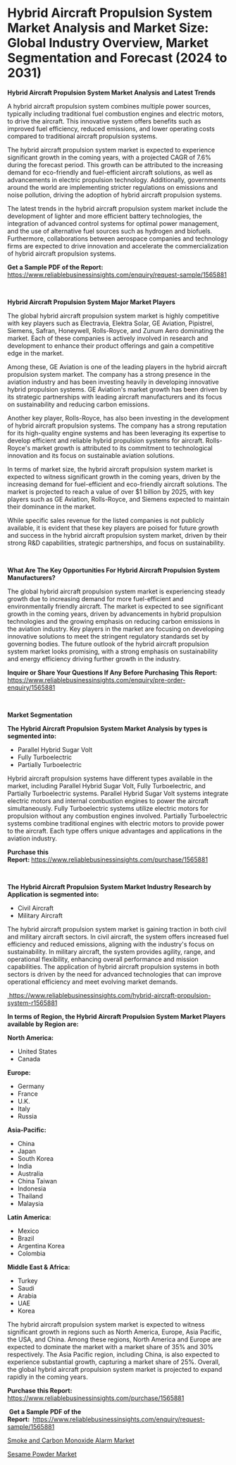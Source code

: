 <p><h1>Hybrid Aircraft Propulsion System Market Analysis and Market Size: Global Industry Overview, Market Segmentation and Forecast (2024 to 2031)</h1></p><p><strong>Hybrid Aircraft Propulsion System Market Analysis and Latest Trends</strong></p>
<p><p>A hybrid aircraft propulsion system combines multiple power sources, typically including traditional fuel combustion engines and electric motors, to drive the aircraft. This innovative system offers benefits such as improved fuel efficiency, reduced emissions, and lower operating costs compared to traditional aircraft propulsion systems.</p><p>The hybrid aircraft propulsion system market is expected to experience significant growth in the coming years, with a projected CAGR of 7.6% during the forecast period. This growth can be attributed to the increasing demand for eco-friendly and fuel-efficient aircraft solutions, as well as advancements in electric propulsion technology. Additionally, governments around the world are implementing stricter regulations on emissions and noise pollution, driving the adoption of hybrid aircraft propulsion systems.</p><p>The latest trends in the hybrid aircraft propulsion system market include the development of lighter and more efficient battery technologies, the integration of advanced control systems for optimal power management, and the use of alternative fuel sources such as hydrogen and biofuels. Furthermore, collaborations between aerospace companies and technology firms are expected to drive innovation and accelerate the commercialization of hybrid aircraft propulsion systems.</p></p>
<p><strong>Get a Sample PDF of the Report:&nbsp;</strong> <a href="https://www.reliablebusinessinsights.com/enquiry/request-sample/1565881">https://www.reliablebusinessinsights.com/enquiry/request-sample/1565881</a></p>
<p>&nbsp;</p>
<p><strong>Hybrid Aircraft Propulsion System Major Market Players</strong></p>
<p><p>The global hybrid aircraft propulsion system market is highly competitive with key players such as Electravia, Elektra Solar, GE Aviation, Pipistrel, Siemens, Safran, Honeywell, Rolls-Royce, and Zunum Aero dominating the market. Each of these companies is actively involved in research and development to enhance their product offerings and gain a competitive edge in the market.</p><p>Among these, GE Aviation is one of the leading players in the hybrid aircraft propulsion system market. The company has a strong presence in the aviation industry and has been investing heavily in developing innovative hybrid propulsion systems. GE Aviation's market growth has been driven by its strategic partnerships with leading aircraft manufacturers and its focus on sustainability and reducing carbon emissions.</p><p>Another key player, Rolls-Royce, has also been investing in the development of hybrid aircraft propulsion systems. The company has a strong reputation for its high-quality engine systems and has been leveraging its expertise to develop efficient and reliable hybrid propulsion systems for aircraft. Rolls-Royce's market growth is attributed to its commitment to technological innovation and its focus on sustainable aviation solutions.</p><p>In terms of market size, the hybrid aircraft propulsion system market is expected to witness significant growth in the coming years, driven by the increasing demand for fuel-efficient and eco-friendly aircraft solutions. The market is projected to reach a value of over $1 billion by 2025, with key players such as GE Aviation, Rolls-Royce, and Siemens expected to maintain their dominance in the market.</p><p>While specific sales revenue for the listed companies is not publicly available, it is evident that these key players are poised for future growth and success in the hybrid aircraft propulsion system market, driven by their strong R&D capabilities, strategic partnerships, and focus on sustainability.</p></p>
<p>&nbsp;</p>
<p><strong>What Are The Key Opportunities For Hybrid Aircraft Propulsion System Manufacturers?</strong></p>
<p><p>The global hybrid aircraft propulsion system market is experiencing steady growth due to increasing demand for more fuel-efficient and environmentally friendly aircraft. The market is expected to see significant growth in the coming years, driven by advancements in hybrid propulsion technologies and the growing emphasis on reducing carbon emissions in the aviation industry. Key players in the market are focusing on developing innovative solutions to meet the stringent regulatory standards set by governing bodies. The future outlook of the hybrid aircraft propulsion system market looks promising, with a strong emphasis on sustainability and energy efficiency driving further growth in the industry.</p></p>
<p><strong>Inquire or Share Your Questions If Any Before Purchasing This Report:</strong> <a href="https://www.reliablebusinessinsights.com/enquiry/pre-order-enquiry/1565881">https://www.reliablebusinessinsights.com/enquiry/pre-order-enquiry/1565881</a></p>
<p>&nbsp;</p>
<p><strong>Market Segmentation</strong></p>
<p><strong>The Hybrid Aircraft Propulsion System Market Analysis by types is segmented into:</strong></p>
<p><ul><li>Parallel Hybrid Sugar Volt</li><li>Fully Turboelectric</li><li>Partially Turboelectric</li></ul></p>
<p><p>Hybrid aircraft propulsion systems have different types available in the market, including Parallel Hybrid Sugar Volt, Fully Turboelectric, and Partially Turboelectric systems. Parallel Hybrid Sugar Volt systems integrate electric motors and internal combustion engines to power the aircraft simultaneously. Fully Turboelectric systems utilize electric motors for propulsion without any combustion engines involved. Partially Turboelectric systems combine traditional engines with electric motors to provide power to the aircraft. Each type offers unique advantages and applications in the aviation industry.</p></p>
<p><strong>Purchase this Report:&nbsp;</strong><a href="https://www.reliablebusinessinsights.com/purchase/1565881">https://www.reliablebusinessinsights.com/purchase/1565881</a></p>
<p>&nbsp;</p>
<p><strong>The Hybrid Aircraft Propulsion System Market Industry Research by Application is segmented into:</strong></p>
<p><ul><li>Civil Aircraft</li><li>Military Aircraft</li></ul></p>
<p><p>The hybrid aircraft propulsion system market is gaining traction in both civil and military aircraft sectors. In civil aircraft, the system offers increased fuel efficiency and reduced emissions, aligning with the industry's focus on sustainability. In military aircraft, the system provides agility, range, and operational flexibility, enhancing overall performance and mission capabilities. The application of hybrid aircraft propulsion systems in both sectors is driven by the need for advanced technologies that can improve operational efficiency and meet evolving market demands.</p></p>
<p><a href="https://www.reliablebusinessinsights.com/hybrid-aircraft-propulsion-system-r1565881">&nbsp;https://www.reliablebusinessinsights.com/hybrid-aircraft-propulsion-system-r1565881</a></p>
<p><strong>In terms of Region, the Hybrid Aircraft Propulsion System Market Players available by Region are:</strong></p>
<p>
    <p> <strong> North America: </strong>
        <ul>
            <li>United States</li>
            <li>Canada</li>
        </ul>
        </p> 
    <p> <strong> Europe: </strong>
        <ul>
            <li>Germany</li>
            <li>France</li>
            <li>U.K.</li>
            <li>Italy</li>
            <li>Russia</li>
        </ul>
        </p> 
    <p> <strong> Asia-Pacific: </strong>
        <ul>
            <li>China</li>
            <li>Japan</li>
            <li>South Korea</li>
            <li>India</li>
            <li>Australia</li>
            <li>China Taiwan</li>
            <li>Indonesia</li>
            <li>Thailand</li>
            <li>Malaysia</li>
        </ul>
        </p> 
    <p> <strong> Latin America: </strong>
        <ul>
            <li>Mexico</li>
            <li>Brazil</li>
            <li>Argentina Korea</li>
            <li>Colombia</li>
        </ul>
        </p> 
    <p> <strong> Middle East & Africa: </strong>
        <ul>
            <li>Turkey</li>
            <li>Saudi</li>
            <li>Arabia</li>
            <li>UAE</li>
            <li>Korea</li>
        </ul>
    </p>
    </p>
<p><p>The hybrid aircraft propulsion system market is expected to witness significant growth in regions such as North America, Europe, Asia Pacific, the USA, and China. Among these regions, North America and Europe are expected to dominate the market with a market share of 35% and 30% respectively. The Asia Pacific region, including China, is also expected to experience substantial growth, capturing a market share of 25%. Overall, the global hybrid aircraft propulsion system market is projected to expand rapidly in the coming years.</p></p>
<p><strong>Purchase this Report: </strong><a href="https://www.reliablebusinessinsights.com/purchase/1565881">https://www.reliablebusinessinsights.com/purchase/1565881</a></p>
<p>&nbsp;<strong>Get a Sample PDF of the Report:&nbsp;&nbsp;</strong><a href="https://www.reliablebusinessinsights.com/enquiry/request-sample/1565881">https://www.reliablebusinessinsights.com/enquiry/request-sample/1565881</a></p>
<p><strong></strong></p>
<p><p><a href="https://issuu.com/reportprime-2/docs/smoke-and-carbon-monoxide-alarm-market-size-2030.p">Smoke and Carbon Monoxide Alarm Market</a></p><p><a href="https://github.com/jhcraigie/Market-Research-Report-List-4/blob/main/sesame-powder-market.md">Sesame Powder Market</a></p></p>